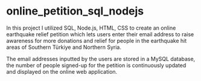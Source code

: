# online_petition_sql_nodejs

In this project I utilized SQL, Node.js, HTML, CSS to create an online earthquake relief petition which lets users enter their email address to raise awareness for more donations and relief for people in the earthquake hit areas of Southern Türkiye and Northern Syria. 

The email addresses inputted by the users are stored in a MySQL database, the number of people signed-up for the petition is continuously updated and displayed on the online web application.  
